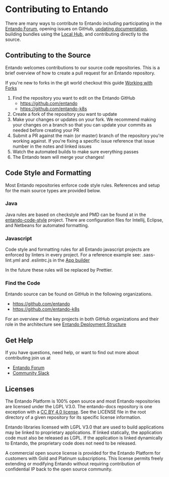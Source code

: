 
# Contributing to Entando

There are many ways to contribute to Entando including participating in the [Entando Forum](https://forum.entando.com), opening issues on GitHub, [updating documentation](https://github.com/entando/entando-docs/tree/master/vuepress), building bundles using the [Local Hub](../compose/local-hub-overview.md), and contributing directly to the source.

## Contributing to the Source

Entando welcomes contributions to our source code repositories. This is a brief overview of how to create a pull request for an Entando repository.

If you're new to forks in the git world checkout this guide [Working with Forks](https://docs.github.com/en/github/collaborating-with-issues-and-pull-requests/working-with-forks)

1. Find the repository you want to edit on the Entando GitHub
    *  <https://github.com/entando>
    *  <https://github.com/entando-k8s>
2. Create a fork of the repository you want to update
3. Make your changes or updates on your fork. We recommend making your changes on a branch so that you can update your commits as needed before creating your PR
4. Submit a PR against the main (or master) branch of the repository you're working against. If you're fixing a specific issue reference that issue number in the notes and linked issues
5. Watch the automated builds to make sure everything passes
6. The Entando team will merge your changes!


## Code Style and Formatting
Most Entando repositories enforce code style rules. References and setup for the main
source types are provided below.

### Java
Java rules are based on checkstyle and PMD can be found at in the [entando-code-style](
https://github.com/entando/entando-code-style) project. There are configuration files for Intellij, Eclipse, and Netbeans for automated formatting.

### Javascript

Code style and formatting rules for all Entando javascript projects are enforced by linters in every project. For a reference example see: .sass-lint.yml and .eslintrc.js in the [App builder](https://github.com/entando/app-builder)

In the future these rules will be replaced by Prettier.

### Find the Code

Entando source can be found on GitHub in the following organizations.
* <https://github.com/entando>
* <https://github.com/entando-k8s>

For an overview of the key projects in both GitHub organizations and their role in the architecture see [Entando Deployment Structure](../reference/deployment-structure.md)

## Get Help

If you have questions, need help, or want to find out more about contributing join us at

  - [Entando Forum](https://forum.entando.com)
  - [Community Slack](https://join.slack.com/t/entandocommunity/shared_invite/zt-g609owdv-2K~YRh8zrI6lqlWo4aFWUw)
  
## Licenses
 The Entando Platform is 100% open source and most Entando repositories are licensed under the LGPL V3.0. The entando-docs repository is one exception with a [CC BY 4.0 license](https://github.com/entando/entando-docs/blob/main/LICENSE). See the LICENSE file in the root directory of a given repository for its specific license information. 
 
 Entando libraries licensed with LGPL V3.0 that are used to build applications may be linked to proprietary applications. If linked statically, the application code must also be released as LGPL. If the application is linked dynamically to Entando, the proprietary code does not need to be released. 
 
 A commercial open source license is provided for the Entando Platform for customers with Gold and Platinum subscriptions. This license permits freely extending or modifying Entando without requiring contribution of confidential IP back to the open source community. 
